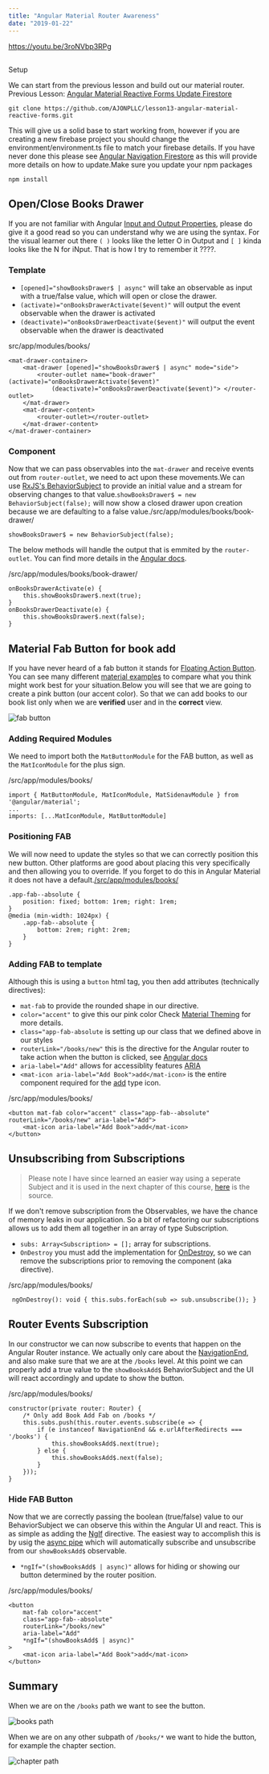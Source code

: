 ```yaml
---
title: "Angular Material Router Awareness"
date: "2019-01-22"
---
```


https://youtu.be/3roNVbp3RPg

##

Setup[](https://codingcat.dev/courses/angularmaterial/angular-material-router-awareness#setup)

We can start from the previous lesson and build out our material router. Previous Lesson: [Angular Material Reactive Forms Update Firestore](https://ajonp.com/courses/angularmaterial/angular-material-reactive-forms-update-firestore)

```
git clone https://github.com/AJONPLLC/lesson13-angular-material-reactive-forms.git
```

This will give us a solid base to start working from, however if you are creating a new firebase project you should change the environment/environment.ts file to match your firebase details. If you have never done this please see [Angular Navigation Firestore](https://ajonp.com/courses/angularmaterial/angular-material-dynamic-navigation-using-firestore) as this will provide more details on how to update.Make sure you update your npm packages

```
npm install
```

## Open/Close Books Drawer[](https://codingcat.dev/courses/angularmaterial/angular-material-router-awareness#openclose-books-drawer)

If you are not familiar with Angular [Input and Output Properties](https://angular.io/guide/template-syntax#input-and-output-properties), please do give it a good read so you can understand why we are using the syntax. For the visual learner out there `( )` looks like the letter O in Output and `[ ]` kinda looks like the N for iNput. That is how I try to remember it ????.

### Template[](https://codingcat.dev/courses/angularmaterial/angular-material-router-awareness#template)

- `[opened]="showBooksDrawer$ | async"` will take an observable as input with a true/false value, which will open or close the drawer.
- `(activate)="onBooksDrawerActivate($event)"` will output the event observable when the drawer is activated
- `(deactivate)="onBooksDrawerDeactivate($event)"` will output the event observable when the drawer is deactivated

src/app/modules/books/

```
<mat-drawer-container>
    <mat-drawer [opened]="showBooksDrawer$ | async" mode="side">
        <router-outlet name="book-drawer" (activate)="onBooksDrawerActivate($event)"
            (deactivate)="onBooksDrawerDeactivate($event)"> </router-outlet>
    </mat-drawer>
    <mat-drawer-content>
        <router-outlet></router-outlet>
    </mat-drawer-content>
</mat-drawer-container>
```

### Component[](https://codingcat.dev/courses/angularmaterial/angular-material-router-awareness#component)

Now that we can pass observables into the `mat-drawer` and receive events out from `router-outlet`, we need to act upon these movements.We can use [RxJS's BehaviorSubject](https://rxjs.dev/api/index/class/BehaviorSubject) to provide an initial value and a stream for observing changes to that value.`showBooksDrawer$ = new BehaviorSubject(false);` will now show a closed drawer upon creation because we are defaulting to a false value./src/app/modules/books/book-drawer/

```
showBooksDrawer$ = new BehaviorSubject(false);
```

The below methods will handle the output that is emmited by the `router-outlet`. You can find more details in the [Angular docs](https://angular.io/api/router/RouterOutlet).

/src/app/modules/books/book-drawer/

```
onBooksDrawerActivate(e) {
    this.showBooksDrawer$.next(true);
}
onBooksDrawerDeactivate(e) {
    this.showBooksDrawer$.next(false);
}
```

## Material Fab Button for book add[](https://codingcat.dev/courses/angularmaterial/angular-material-router-awareness#material-fab-button-for-book-add)

If you have never heard of a fab button it stands for [Floating Action Button](https://material.io/design/components/buttons-floating-action-button.html). You can see many different [material examples](https://material.angular.io/components/button/examples) to compare what you think might work best for your situation.Below you will see that we are going to create a pink button (our accent color). So that we can add books to our book list only when we are **verified** user and in the **correct** view.

![fab button](https://res.cloudinary.com/ajonp/image/upload/f_auto,q_auto/ajonp-ajonp-com/14-angular-material-router-awareness/Screen_Shot_2019-02-11_at_12.19.40_PM.png)

### Adding Required Modules[](https://codingcat.dev/courses/angularmaterial/angular-material-router-awareness#adding-required-modules)

We need to import both the `MatButtonModule` for the FAB button, as well as the `MatIconModule` for the plus sign.

/src/app/modules/books/

```
import { MatButtonModule, MatIconModule, MatSidenavModule } from '@angular/material';
...
imports: [...MatIconModule, MatButtonModule]
```

### Positioning FAB[](https://codingcat.dev/courses/angularmaterial/angular-material-router-awareness#positioning-fab)

We will now need to update the styles so that we can correctly position this new button. Other platforms are good about placing this very specifically and then allowing you to override. If you forget to do this in Angular Material it does not have a default.[/src/app/modules/books/](https://github.com/AJONPLLC/lesson14-angular-material-router-awareness/blob/master/src/app/modules/books/books.component.scss#L19)

```
.app-fab--absolute {
    position: fixed; bottom: 1rem; right: 1rem;
}
@media (min-width: 1024px) {
    .app-fab--absolute {
        bottom: 2rem; right: 2rem;
    }
}
```

### Adding FAB to template[](https://codingcat.dev/courses/angularmaterial/angular-material-router-awareness#adding-fab-to-template)

Although this is using a `button` html tag, you then add attributes (technically directives):

- `mat-fab` to provide the rounded shape in our directive.
- `color="accent"` to give this our pink color Check [Material Theming](https://ajonp.com/courses/angularmaterial/angular-material-theming/) for more details.
- `class="app-fab-absolute` is setting up our class that we defined above in our styles
- `routerLink="/books/new"` this is the directive for the Angular router to take action when the button is clicked, see [Angular docs](https://angular.io/api/router/RouterLink)
- `aria-label="Add"` allows for accessiblity features [ARIA](https://developers.google.com/web/fundamentals/accessibility/semantics-aria/)
- `<mat-icon aria-label="Add Book">add</mat-icon>` is the entire component required for the [add](https://material.angular.io/components/icon/overview) type icon.

/src/app/modules/books/

```
<button mat-fab color="accent" class="app-fab--absolute" routerLink="/books/new" aria-label="Add">
    <mat-icon aria-label="Add Book">add</mat-icon>
</button>
```

## Unsubscribing from Subscriptions[](https://codingcat.dev/courses/angularmaterial/angular-material-router-awareness#unsubscribing-from-subscriptions)

> Please note I have since learned an easier way using a seperate Subject and it is used in the next chapter of this course, [here](https://github.com/AJONPLLC/lesson15-firebase-AuthZ-AuthN/blob/master/src/app/modules/books/books.component.ts#L35) is the source.

If we don't remove subscription from the Observables, we have the chance of memory leaks in our application. So a bit of refactoring our subscriptions allows us to add them all together in an array of type Subscription.

- `subs: Array<Subscription> = [];` array for subscriptions.
- `OnDestroy` you must add the implementation for [OnDestroy](https://angular.io/guide/lifecycle-hooks#ondestroy), so we can remove the subscriptions prior to removing the component (aka directive).

/src/app/modules/books/

```
 ngOnDestroy(): void { this.subs.forEach(sub => sub.unsubscribe()); }
```

## Router Events Subscription[](https://codingcat.dev/courses/angularmaterial/angular-material-router-awareness#router-events-subscription)

In our constructor we can now subscribe to events that happen on the Angular Router instance. We actually only care about the [NavigationEnd](https://angular.io/guide/router#router-events), and also make sure that we are at the `/books` level. At this point we can properly add a true value to the `showBooksAdd$` BehaviorSubject and the UI will react accordingly and update to show the button.

/src/app/modules/books/

```
constructor(private router: Router) {
    /* Only add Book Add Fab on /books */
    this.subs.push(this.router.events.subscribe(e => {
        if (e instanceof NavigationEnd && e.urlAfterRedirects === '/books') {
            this.showBooksAdd$.next(true);
        } else {
            this.showBooksAdd$.next(false);
        }
    }));
}
```

### Hide FAB Button[](https://codingcat.dev/courses/angularmaterial/angular-material-router-awareness#hide-fab-button)

Now that we are correctly passing the boolean (true/false) value to our BehaviorSubject we can observe this within the Angular UI and react. This is as simple as adding the [NgIf](https://angular.io/api/common/NgIf) directive. The easiest way to accomplish this is by usig the [async pipe](https://angular.io/guide/observables-in-angular#async-pipe) which will automatically subscribe and unsubscribe from our `showBooksAdd$` observable.

- `*ngIf="(showBooksAdd$ | async)"` allows for hiding or showing our button determined by the router position.

/src/app/modules/books/

```
<button
    mat-fab color="accent"
    class="app-fab--absolute"
    routerLink="/books/new"
    aria-label="Add"
    *ngIf="(showBooksAdd$ | async)"
>
    <mat-icon aria-label="Add Book">add</mat-icon>
</button>
```

## Summary[](https://codingcat.dev/courses/angularmaterial/angular-material-router-awareness#summary)

When we are on the `/books` path we want to see the button.

![books path](https://res.cloudinary.com/ajonp/image/upload/f_auto,q_auto/ajonp-ajonp-com/14-angular-material-router-awareness/Screen_Shot_2019-02-11_at_12.19.40_PM.png)

When we are on any other subpath of `/books/*` we want to hide the button, for example the chapter section.

![chapter path](https://res.cloudinary.com/ajonp/image/upload/f_auto,q_auto/ajonp-ajonp-com/14-angular-material-router-awareness/Screen_Shot_2019-02-11_at_12.19.51_PM.png)
